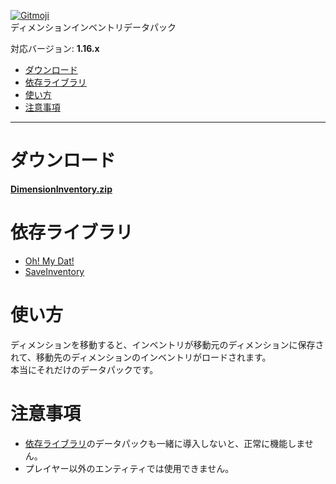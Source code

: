 [![Gitmoji](https://img.shields.io/badge/gitmoji-%20😜%20😍-FFDD67)](https://gitmoji.dev/)  
ディメンションインベントリデータパック

対応バージョン: **1.16.x**
- [ダウンロード](#ダウンロード)
- [依存ライブラリ](#依存ライブラリ)
- [使い方](#使い方)
- [注意事項](#注意事項)
***
# ダウンロード
<ins>**[DimensionInventory.zip](https://github.com/DiyCMD/DimensionInventory/releases/download/1.0.0/DimensionInventory.zip)**</ins>

# 依存ライブラリ
* [Oh! My Dat!](https://github.com/Ai-Akaishi/OhMyDat)
* [SaveInventory](https://github.com/DiyCMD/SaveInventory)
# 使い方
ディメンションを移動すると、インベントリが移動元のディメンションに保存されて、移動先のディメンションのインベントリがロードされます。  
本当にそれだけのデータパックです。
# 注意事項
* [依存ライブラリ](#依存ライブラリ)のデータパックも一緒に導入しないと、正常に機能しません。
* プレイヤー以外のエンティティでは使用できません。